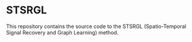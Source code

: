 # STSRGL
This repository contains the source code to the STSRGL (Spatio-Temporal Signal Recovery and Graph Learning) method. 
